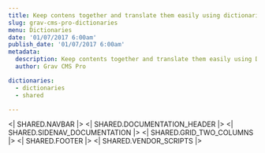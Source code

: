 ```yaml
---
title: Keep contens together and translate them easily using dictionaries
slug: grav-cms-pro-dictionaries
menu: Dictionaries
date: '01/07/2017 6:00am'
publish_date: '01/07/2017 6:00am'
metadata:
  description: Keep contents together and translate them easily using Dictionaries, a bonus feature that comes with Material plugin.
  author: Grav CMS Pro

dictionaries:
  - dictionaries
  - shared

---
```


<| SHARED.NAVBAR |>
<| SHARED.DOCUMENTATION_HEADER |>
<| SHARED.SIDENAV_DOCUMENTATION |>
<| SHARED.GRID_TWO_COLUMNS |>
<| SHARED.FOOTER |>
<| SHARED.VENDOR_SCRIPTS |>
